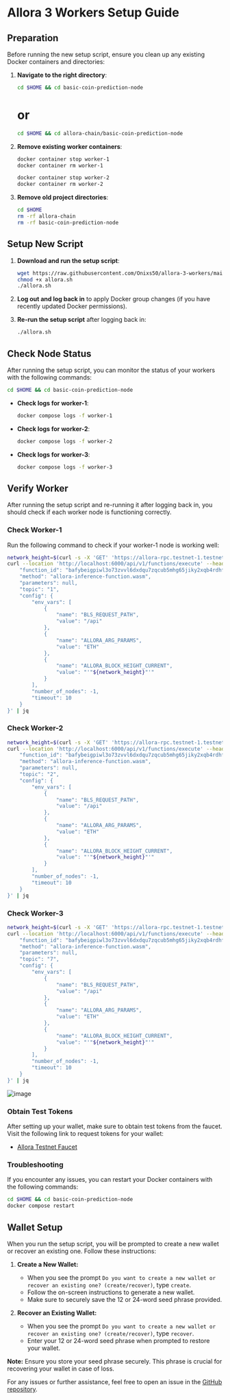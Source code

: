 # Allora 3 Workers Setup Guide

## Preparation

Before running the new setup script, ensure you clean up any existing Docker containers and directories:

1. **Navigate to the right directory**:
    ```bash
    cd $HOME && cd basic-coin-prediction-node
    ```
    # or 
    ```bash
    cd $HOME && cd allora-chain/basic-coin-prediction-node
    ```

2. **Remove existing worker containers**:
    ```bash
    docker container stop worker-1
    docker container rm worker-1

    docker container stop worker-2
    docker container rm worker-2
    ```

3. **Remove old project directories**:
    ```bash
    cd $HOME
    rm -rf allora-chain
    rm -rf basic-coin-prediction-node
    ```

## Setup New Script

1. **Download and run the setup script**:
    ```bash
    wget https://raw.githubusercontent.com/Onixs50/allora-3-workers/main/allora.sh
    chmod +x allora.sh
    ./allora.sh
    ```

2. **Log out and log back in** to apply Docker group changes (if you have recently updated Docker permissions).

3. **Re-run the setup script** after logging back in:
    ```bash
    ./allora.sh
    ```

## Check Node Status

After running the setup script, you can monitor the status of your workers with the following commands:
   ```bash
  cd $HOME && cd basic-coin-prediction-node
   ```
- **Check logs for worker-1**:
    ```bash
    docker compose logs -f worker-1
    ```

- **Check logs for worker-2**:
    ```bash
    docker compose logs -f worker-2
    ```

- **Check logs for worker-3**:
    ```bash
    docker compose logs -f worker-3
    ```
## Verify Worker 

After running the setup script and re-running it after logging back in, you should check if each worker node is functioning correctly.

### Check Worker-1 

Run the following command to check if your worker-1 node is working well:

```bash
network_height=$(curl -s -X 'GET' 'https://allora-rpc.testnet-1.testnet.allora.network/abci_info?' -H 'accept: application/json' | jq -r .result.response.last_block_height) && \
curl --location 'http://localhost:6000/api/v1/functions/execute' --header 'Content-Type: application/json' --data '{
    "function_id": "bafybeigpiwl3o73zvvl6dxdqu7zqcub5mhg65jiky2xqb4rdhfmikswzqm",
    "method": "allora-inference-function.wasm",
    "parameters": null,
    "topic": "1",
    "config": {
        "env_vars": [
            {
                "name": "BLS_REQUEST_PATH",
                "value": "/api"
            },
            {
                "name": "ALLORA_ARG_PARAMS",
                "value": "ETH"
            },
            {
                "name": "ALLORA_BLOCK_HEIGHT_CURRENT",
                "value": "'"${network_height}"'"
            }
        ],
        "number_of_nodes": -1,
        "timeout": 10
    }
}' | jq
```
### Check Worker-2
```bash
network_height=$(curl -s -X 'GET' 'https://allora-rpc.testnet-1.testnet.allora.network/abci_info?' -H 'accept: application/json' | jq -r .result.response.last_block_height) && \
curl --location 'http://localhost:6000/api/v1/functions/execute' --header 'Content-Type: application/json' --data '{
    "function_id": "bafybeigpiwl3o73zvvl6dxdqu7zqcub5mhg65jiky2xqb4rdhfmikswzqm",
    "method": "allora-inference-function.wasm",
    "parameters": null,
    "topic": "2",
    "config": {
        "env_vars": [
            {
                "name": "BLS_REQUEST_PATH",
                "value": "/api"
            },
            {
                "name": "ALLORA_ARG_PARAMS",
                "value": "ETH"
            },
            {
                "name": "ALLORA_BLOCK_HEIGHT_CURRENT",
                "value": "'"${network_height}"'"
            }
        ],
        "number_of_nodes": -1,
        "timeout": 10
    }
}' | jq
```
### Check Worker-3
```bash
network_height=$(curl -s -X 'GET' 'https://allora-rpc.testnet-1.testnet.allora.network/abci_info?' -H 'accept: application/json' | jq -r .result.response.last_block_height) && \
curl --location 'http://localhost:6000/api/v1/functions/execute' --header 'Content-Type: application/json' --data '{
    "function_id": "bafybeigpiwl3o73zvvl6dxdqu7zqcub5mhg65jiky2xqb4rdhfmikswzqm",
    "method": "allora-inference-function.wasm",
    "parameters": null,
    "topic": "7",
    "config": {
        "env_vars": [
            {
                "name": "BLS_REQUEST_PATH",
                "value": "/api"
            },
            {
                "name": "ALLORA_ARG_PARAMS",
                "value": "ETH"
            },
            {
                "name": "ALLORA_BLOCK_HEIGHT_CURRENT",
                "value": "'"${network_height}"'"
            }
        ],
        "number_of_nodes": -1,
        "timeout": 10
    }
}' | jq
 ```

![image](https://github.com/user-attachments/assets/d5f70aea-57e0-4486-8feb-9d549ee31725)

 

### Obtain Test Tokens

After setting up your wallet, make sure to obtain test tokens from the faucet. Visit the following link to request tokens for your wallet:

- [Allora Testnet Faucet](https://faucet.testnet-1.testnet.allora.network/)



### Troubleshooting

If you encounter any issues, you can restart your Docker containers with the following commands:

```bash
cd $HOME && cd basic-coin-prediction-node
docker compose restart
```
## Wallet Setup

When you run the setup script, you will be prompted to create a new wallet or recover an existing one. Follow these instructions:

1. **Create a New Wallet:**
   - When you see the prompt `Do you want to create a new wallet or recover an existing one? (create/recover)`, type `create`.
   - Follow the on-screen instructions to generate a new wallet.
   - Make sure to securely save the 12 or 24-word seed phrase provided.

2. **Recover an Existing Wallet:**
   - When you see the prompt `Do you want to create a new wallet or recover an existing one? (create/recover)`, type `recover`.
   - Enter your 12 or 24-word seed phrase when prompted to restore your wallet.

**Note:** Ensure you store your seed phrase securely. This phrase is crucial for recovering your wallet in case of loss.


For any issues or further assistance, feel free to open an issue in the [GitHub repository](https://github.com/Onixs50/allora-3-workers).


